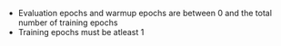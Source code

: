- Evaluation epochs and warmup epochs are between 0 and the total number of training epochs
- Training epochs must be atleast 1

